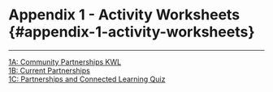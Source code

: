 # Appendix 1 - Activity Worksheets {#appendix-1-activity-worksheets}
<hr>

[1A: Community Partnerships KWL](appendix_1_-_activity_worksheets/activity_1a_-_community_partnerships_kwl.md)
<br>
[1B: Current Partnerships](activity_2a.md)
<br>
[1C: Partnerships and Connected Learning Quiz](appendix_1_-_activity_worksheets/1c-partnerships-and-connected-learning-quiz.md)

